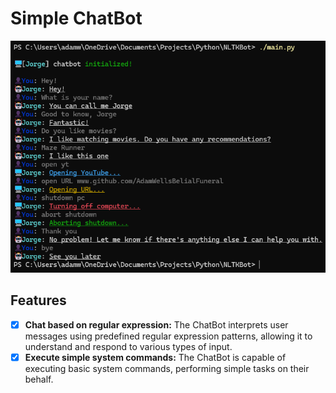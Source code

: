 # Simple ChatBot

![Alt img](https://github.com/AdamWellsBelialFuneral/Simple-ChatBot/blob/main/image.png)

## Features
- [X] **Chat based on regular expression:** The ChatBot interprets user messages using predefined regular expression patterns, allowing it to understand and respond to various types of input.
- [X] **Execute simple system commands:** The ChatBot is capable of executing basic system commands, performing simple tasks on their behalf.
